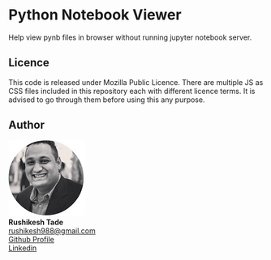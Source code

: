 # Python Notebook Viewer
Help view pynb files in browser without running jupyter notebook server. 




## Licence 
This code is released under Mozilla Public Licence.  There are multiple JS as CSS files included in this repository each with different licence terms. It is advised to go through them before using this any purpose. 




## Author 
![Rushikesh's Profile Image](https://github.com/rushikesh988/RushikeshTade/blob/master/rushi_round.jpg "Profile Image") 
</br>
**Rushikesh Tade** </br>
[rushikesh988@gmail.com](mailto:rushikesh988@gmail.com) </br>
[Github Profile](https://github.com/rushikesh988) </br>
[Linkedin](https://www.linkedin.com/in/rushikesh988/) </br>

